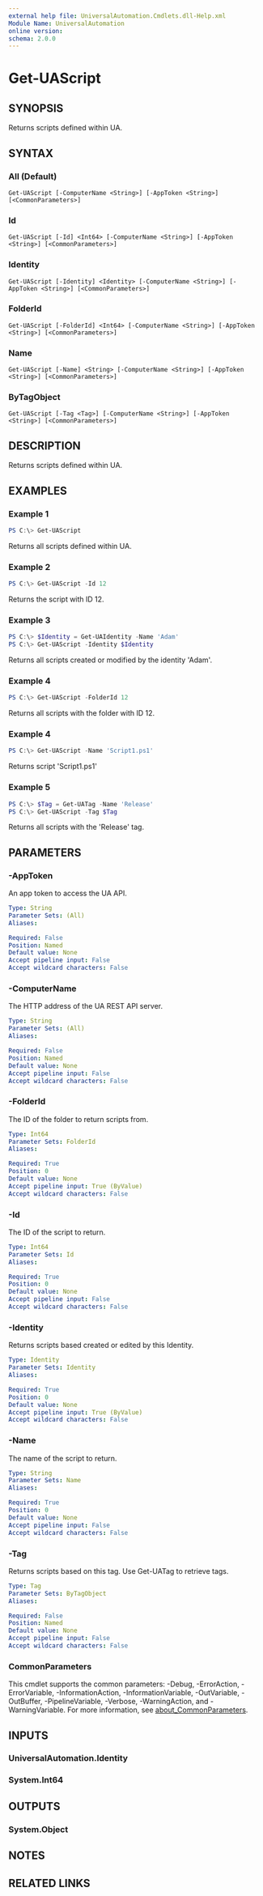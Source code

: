 ```yaml
---
external help file: UniversalAutomation.Cmdlets.dll-Help.xml
Module Name: UniversalAutomation
online version:
schema: 2.0.0
---
```


# Get-UAScript

## SYNOPSIS
Returns scripts defined within UA. 

## SYNTAX

### All (Default)
```
Get-UAScript [-ComputerName <String>] [-AppToken <String>] [<CommonParameters>]
```

### Id
```
Get-UAScript [-Id] <Int64> [-ComputerName <String>] [-AppToken <String>] [<CommonParameters>]
```

### Identity
```
Get-UAScript [-Identity] <Identity> [-ComputerName <String>] [-AppToken <String>] [<CommonParameters>]
```

### FolderId
```
Get-UAScript [-FolderId] <Int64> [-ComputerName <String>] [-AppToken <String>] [<CommonParameters>]
```

### Name
```
Get-UAScript [-Name] <String> [-ComputerName <String>] [-AppToken <String>] [<CommonParameters>]
```

### ByTagObject
```
Get-UAScript [-Tag <Tag>] [-ComputerName <String>] [-AppToken <String>] [<CommonParameters>]
```

## DESCRIPTION
Returns scripts defined within UA. 

## EXAMPLES

### Example 1
```powershell
PS C:\> Get-UAScript
```

Returns all scripts defined within UA.

### Example 2
```powershell
PS C:\> Get-UAScript -Id 12
```

Returns the script with ID 12.

### Example 3
```powershell
PS C:\> $Identity = Get-UAIdentity -Name 'Adam'
PS C:\> Get-UAScript -Identity $Identity 
```

Returns all scripts created or modified by the identity 'Adam'.

### Example 4
```powershell
PS C:\> Get-UAScript -FolderId 12
```

Returns all scripts with the folder with ID 12.

### Example 4
```powershell
PS C:\> Get-UAScript -Name 'Script1.ps1'
```

Returns script 'Script1.ps1'

### Example 5
```powershell
PS C:\> $Tag = Get-UATag -Name 'Release'
PS C:\> Get-UAScript -Tag $Tag
```

Returns all scripts with the 'Release' tag. 

## PARAMETERS

### -AppToken
An app token to access the UA API. 

```yaml
Type: String
Parameter Sets: (All)
Aliases:

Required: False
Position: Named
Default value: None
Accept pipeline input: False
Accept wildcard characters: False
```

### -ComputerName
The HTTP address of the UA REST API server.

```yaml
Type: String
Parameter Sets: (All)
Aliases:

Required: False
Position: Named
Default value: None
Accept pipeline input: False
Accept wildcard characters: False
```

### -FolderId
The ID of the folder to return scripts from. 

```yaml
Type: Int64
Parameter Sets: FolderId
Aliases:

Required: True
Position: 0
Default value: None
Accept pipeline input: True (ByValue)
Accept wildcard characters: False
```

### -Id
The ID of the script to return. 

```yaml
Type: Int64
Parameter Sets: Id
Aliases:

Required: True
Position: 0
Default value: None
Accept pipeline input: False
Accept wildcard characters: False
```

### -Identity
Returns scripts based created or edited by this Identity. 

```yaml
Type: Identity
Parameter Sets: Identity
Aliases:

Required: True
Position: 0
Default value: None
Accept pipeline input: True (ByValue)
Accept wildcard characters: False
```

### -Name
The name of the script to return. 

```yaml
Type: String
Parameter Sets: Name
Aliases:

Required: True
Position: 0
Default value: None
Accept pipeline input: False
Accept wildcard characters: False
```

### -Tag
Returns scripts based on this tag. Use Get-UATag to retrieve tags. 

```yaml
Type: Tag
Parameter Sets: ByTagObject
Aliases:

Required: False
Position: Named
Default value: None
Accept pipeline input: False
Accept wildcard characters: False
```

### CommonParameters
This cmdlet supports the common parameters: -Debug, -ErrorAction, -ErrorVariable, -InformationAction, -InformationVariable, -OutVariable, -OutBuffer, -PipelineVariable, -Verbose, -WarningAction, and -WarningVariable. For more information, see [about_CommonParameters](http://go.microsoft.com/fwlink/?LinkID=113216).

## INPUTS

### UniversalAutomation.Identity

### System.Int64

## OUTPUTS

### System.Object
## NOTES

## RELATED LINKS
